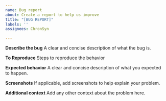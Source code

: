 ```yaml
---
name: Bug report
about: Create a report to help us improve
title: "[BUG REPORT]"
labels: ''
assignees: ChronSyn

---
```


**Describe the bug**
A clear and concise description of what the bug is.

**To Reproduce**
Steps to reproduce the behavior

**Expected behavior**
A clear and concise description of what you expected to happen.

**Screenshots**
If applicable, add screenshots to help explain your problem.

**Additional context**
Add any other context about the problem here.
